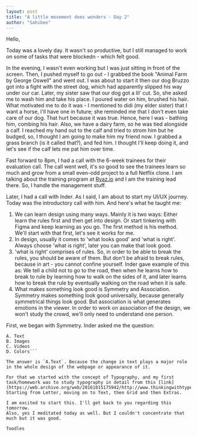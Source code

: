 ```yaml
---
layout: post
title: "A little movement does wonders - Day 2"
author: "Sahibee"
---
```


Hello,

Today was a lovely day. It wasn't so productive, but I still managed to work on some of tasks that were blockedn - which felt good.

In the evening, I wasn't even working but I was just sitting in front of the screen. Then, I pushed myself to go out - I grabbed the book "Animal Farm by George Oswell" and went out. I was about to start it then our dog Bruzzo got into a fight with the street dog, which had apparently slipped his way under our car. Later, my sister saw that our dog got a lil' cut. So, she asked me to wash him and take his place. I poured water on him, brushed his hair. What motivated me to do it was - I mentioned to didi (my elder sister) that I want a horse, I'll have one in future; she reminded me that I don't even take care of our dog. That hurt because it was true. Hence, here I was - bathing him, combing his hair. Also, we have a dairy farm, so he was tied alongside a calf. I reached my hand out to the calf and tried to strom him but he budged, so, I thought I am going to make him my friend now. I grabbed a grass branch (is it called that?), and fed him. I thought I'll keep doing it, and let's see if the calf lets me pat him over time.

Fast forward to 8pm, I had a call with the 6-week trainees for their evaluation call. The call went well, it's so good to see the trainees learn so much and grow from a small even-odd project to a full Netflix clone.
I am talking about the training program at [Ryaz.io](https://www.ryaz.io/) and I am the training lead there. So, I handle the management stuff.

Later, I had a call with Inder. As I said, I am about to start my UI/UX journey. Today was the introductory call with him. And here's what he taught me:

1. We can learn design using many ways. Mainly it is two ways:
   Either learn the rules first and then get into design.
   Or start tinkering with Figma and keep learning as you go.
   The first method is his method. We'll start with that first, let's see it works for me.
2. In design, usually it comes to 'what looks good' and 'what is right'. Always choose 'what is right', later you can make that look good.
3. 'what is right' comprises of rules. So, in order to be able to break the rules, you should be aware of them. But don't be afraid to break rules, because in art - you cannot confine yourself.
   Inder gave example of this as: We tell a child not to go to the road, then when he learns how to break to rule by learning how to walk on the sides of it, and later learns how to break the rule by eventually walking on the road when it is safe.
4. What makes something look good is Symmetry and Association.
   Symmetry makes something look good universally, because generally symmetrical things look good. But association is what generates emotions in the viewer. In order to work on association of the design, we won't study the crowd, we'll only need to understand one person.

First, we began with Symmetry. Inder asked me the question:

````A webpage consists mostly of:
A. Text
B. Images
C. Videos
D. Colors```

The answer is `A.Text`. Because the change in text plays a major role in the whole design of the webpage or appearance of it.

For that we started with the concept of Typography, and my first task/homework was to study typography in detail from this [link](https://web.archive.org/web/20161015175942/http://www.thinkingwithtype.com/).
Starting from Letter, moving on to Text, then Grid and then Extras.

I am excited to start this. I'll get back to you regarding this tomorrow.
Also, yes I meditated today as well. But I couldn't concentrate that much but it was good.

Toodles
````
